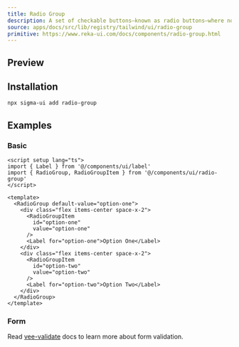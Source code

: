 ```yaml
---
title: Radio Group
description: A set of checkable buttons—known as radio buttons—where no more than one of the buttons can be checked at a time.
source: apps/docs/src/lib/registry/tailwind/ui/radio-group
primitive: https://www.reka-ui.com/docs/components/radio-group.html
---
```


## Preview

<ComponentPreview name="RadioGroup" />

## Installation

```bash
npx sigma-ui add radio-group
```

## Examples

### Basic

```vue
<script setup lang="ts">
import { Label } from '@/components/ui/label'
import { RadioGroup, RadioGroupItem } from '@/components/ui/radio-group'
</script>

<template>
  <RadioGroup default-value="option-one">
    <div class="flex items-center space-x-2">
      <RadioGroupItem
        id="option-one"
        value="option-one"
      />
      <Label for="option-one">Option One</Label>
    </div>
    <div class="flex items-center space-x-2">
      <RadioGroupItem
        id="option-two"
        value="option-two"
      />
      <Label for="option-two">Option Two</Label>
    </div>
  </RadioGroup>
</template>
```

### Form

Read [vee-validate](https://vee-validate.logaretm.com/v4/examples/checkboxes-and-radio/) docs to learn more about form validation.

<ComponentPreview name="RadioGroupForm" />
